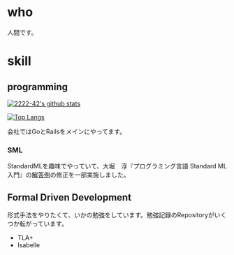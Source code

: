 # who 

人間です。

# skill

## programming

[![2222-42's github stats](https://github-readme-stats.vercel.app/api?username=2222-42&count_private=true)](https://github.com/anuraghazra/github-readme-stats)

[![Top Langs](https://github-readme-stats.vercel.app/api/top-langs/?username=2222-42&hide=html&langs_count=8&count_private=true&layout=compact)](https://github.com/anuraghazra/github-readme-stats)

会社ではGoとRailsをメインにやってます。

### SML

StandardMLを趣味でやっていて、大堀　淳『プログラミング言語 Standard ML入門』の[解答例](http://www.pllab.riec.tohoku.ac.jp/~ohori/texts/MLTextEX/mltextEx.xhtml)の修正を一部実施しました。

## Formal Driven Development

形式手法をやりたくて、いかの勉強をしています。勉強記録のRepositoryがいくつか転がっています。

- TLA+
- Isabelle
